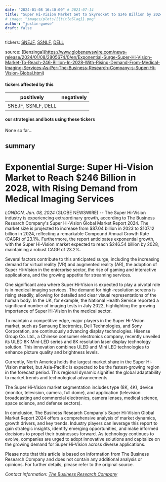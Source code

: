 ```yaml
---
date: "2024-01-08 16:40:00" # 2021-07-14
title: "Super Hi-Vision Market Set to Skyrocket to $246 Billion by 2024: Analysis"
# image: "images/plots/{{titleSlag}}.png"
author: "justin-guese"
draft: false
---
```

tickers: <a href='https://finance.yahoo.com/quote/SNEJF' target='_blank'>SNEJF</a>, <a href='https://finance.yahoo.com/quote/SSNLF' target='_blank'>SSNLF</a>, <a href='https://finance.yahoo.com/quote/DELL' target='_blank'>DELL</a> 

source: [Benzinga](<a href='https://www.globenewswire.com/news-release/2024/01/08/2805674/0/en/Exponential-Surge-Super-Hi-Vision-Market-To-Reach-246-Billion-In-2028-With-Rising-Demand-From-Medical-Imaging-Services-As-Per-The-Business-Research-Company-s-Super-Hi-Vision-Global.html' target='_blank'>https://www.globenewswire.com/news-release/2024/01/08/2805674/0/en/Exponential-Surge-Super-Hi-Vision-Market-To-Reach-246-Billion-In-2028-With-Rising-Demand-From-Medical-Imaging-Services-As-Per-The-Business-Research-Company-s-Super-Hi-Vision-Global.html</a>)

#### tickers affected by this

| positively | negatively |
|------------|------------
| <a href='https://finance.yahoo.com/quote/SNEJF' target='_blank'>SNEJF</a>, <a href='https://finance.yahoo.com/quote/SSNLF' target='_blank'>SSNLF</a>, <a href='https://finance.yahoo.com/quote/DELL' target='_blank'>DELL</a> |  |

#### our strategies and bots using these tickers

None so far...

## summary

# Exponential Surge: Super Hi-Vision Market to Reach $246 Billion in 2028, with Rising Demand from Medical Imaging Services

*LONDON, Jan. 08, 2024* (GLOBE NEWSWIRE) -- The Super Hi-Vision industry is experiencing extraordinary growth, according to The Business Research Company's Super Hi-Vision Global Market Report 2024. The market size is projected to increase from $87.04 billion in 2023 to $107.12 billion in 2024, reflecting a remarkable Compound Annual Growth Rate (CAGR) of 23.1%. Furthermore, the report anticipates exponential growth, with the Super Hi-Vision market expected to reach $246.54 billion by 2028, maintaining a robust CAGR of 23.2%.

Several factors contribute to this anticipated surge, including the increasing demand for virtual reality (VR) and augmented reality (AR), the adoption of Super Hi-Vision in the enterprise sector, the rise of gaming and interactive applications, and the growing appetite for streaming services.

One significant area where Super Hi-Vision is expected to play a pivotal role is in medical imaging services. The demand for high-resolution screens is rising steadily, allowing for detailed and clear visual representations of the human body. In the UK, for example, the National Health Service reported a significant number of imaging tests in July 2022, highlighting the growing importance of Super Hi-Vision in the medical sector.

To maintain a competitive edge, major players in the Super Hi-Vision market, such as Samsung Electronics, Dell Technologies, and Sony Corporation, are continuously advancing display technologies. Hisense Group Co. Ltd., a Chinese consumer electronics company, recently unveiled its ULED 8K Mini-LED series and 8K resolution laser display technology solution. This innovation combines ULED and Mini LED technologies to enhance picture quality and brightness levels.

Currently, North America holds the largest market share in the Super Hi-Vision market, but Asia-Pacific is expected to be the fastest-growing region in the forecast period. This regional dynamic signifies the global adaptability to market trends and technological advancements.

The Super Hi-Vision market segmentation includes type (8K, 4K), device (monitor, television, camera, full dome), and application (television broadcasting and commercial electronics, camera lenses, medical science, space science, and defense sectors).

In conclusion, The Business Research Company's Super Hi-Vision Global Market Report 2024 offers a comprehensive analysis of market dynamics, growth drivers, and key trends. Industry players can leverage this report to gain strategic insights, identify emerging opportunities, and make informed decisions to propel their businesses forward. As technology continues to evolve, companies are urged to adopt innovative solutions and capitalize on the growing demand for Super Hi-Vision across diverse applications.

Please note that this article is based on information from The Business Research Company and does not contain any additional analysis or opinions. For further details, please refer to the original source.

*Contact information: [The Business Research Company](https://www.thebusinessresearchcompany.com/)*